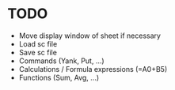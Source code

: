 TODO
========

* Move display window of sheet if necessary
* Load sc file
* Save sc file
* Commands (Yank, Put, ...)
* Calculations / Formula expressions (=A0+B5)
* Functions (Sum, Avg, ...)

